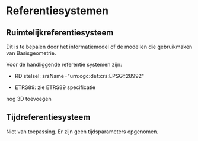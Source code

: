 Referentiesystemen
==================

Ruimtelijkreferentiesysteem
---------------------------

Dit is te bepalen door het informatiemodel of de modellen die gebruikmaken van
Basisgeometrie.

Voor de handliggende referentie systemen zijn:

-   RD stelsel: srsName="urn:ogc:def:crs:EPSG::28992"

-   ETRS89: zie ETRS89 specificatie

nog 3D toevoegen

Tijdreferentiesysteem
---------------------

Niet van toepassing. Er zijn geen tijdsparameters opgenomen.
